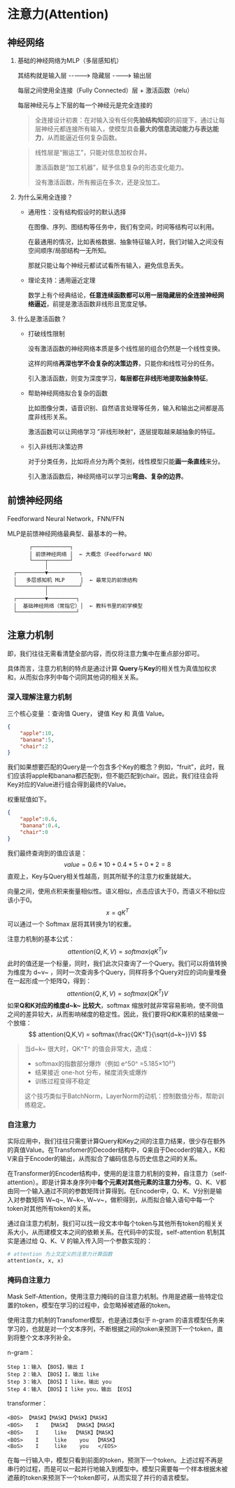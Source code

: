 # 注意力(Attention)

## 神经网络

1. 基础的神经网络为MLP（多层感知机）

   其结构就是输入层 -----> 隐藏层 ----> 输出层

   每层之间使用全连接（Fully Connected）层 + 激活函数（relu）

   每层神经元与上下层的每一个神经元是完全连接的

   > 全连接设计初衷：在对输入没有任何**先验结构知识**的前提下，通过让每层神经元都连接所有输入，使模型具备**最大的信息流动能力与表达能力**，从而能逼近任何复杂函数。

   > 线性层是“搬运工”，只能对信息加权合并。
   >
   > 激活函数是“加工机器”，赋予信息复杂的形态变化能力。
   >
   > 没有激活函数，所有搬运在多次，还是没加工。

2. 为什么采用全连接？

   - 通用性：没有结构假设时的默认选择

     在图像、序列、图结构等任务中，我们有空间，时间等结构可以利用。

     在最通用的情况，比如表格数据、抽象特征输入时，我们对输入之间没有空间顺序/局部结构一无所知。

     那就只能让每个神经元都试试看所有输入，避免信息丢失。

   - 理论支持：通用逼近定理

     数学上有个经典结论，**任意连续函数都可以用一层隐藏层的全连接神经网络逼近**，前提是激活函数非线形且宽度足够。

3. 什么是激活函数？

   - 打破线性限制

     没有激活函数的神经网络本质是多个线性层的组合仍然是一个线性变换。

     这样的网络**再深也学不会复杂的决策边界**，只能你和线性可分的任务。

     引入激活函数，则变为深度学习，**每层都在非线形地提取抽象特征**。

   - 帮助神经网络拟合复杂的函数

     比如图像分类，语音识别、自然语言处理等任务，输入和输出之间都是高度非线形关系。

     激活函数可以让网络学习 ”非线形映射“，逐层提取越来越抽象的特征。

   - 引入非线形决策边界

     对于分类任务，比如将点分为两个类别，线性模型只能**画一条直线**来分。

     引入激活函数后，神经网络可以学习出**弯曲、复杂的边界**。

## 前馈神经网络

Feedforward Neural Network，FNN/FFN

MLP是前馈神经网络最典型、最基本的一种。

           ┌────────────┐
           │ 前馈神经网络 │  ← 大概念（Feedforward NN）
           └────┬───────┘
                │
      ┌─────────▼──────────┐
      │   多层感知机 MLP     │  ← 最常见的前馈结构
      └─────────┬──────────┘
                │
      ┌─────────▼─────────┐
      │  基础神经网络（常指它）│  ← 教科书里的初学模型
      └───────────────────┘



## 注意力机制

即，我们往往无需看清楚全部内容，而仅将注意力集中在重点部分即可。

具体而言，注意力机制的特点是通过计算 **Query**与**Key**的相关性为真值加权求和，从而拟合序列中每个词同其他词的相关关系。

### 深入理解注意力机制

三个核心变量 ：查询值 Query， 键值 Key 和 真值 Value。

```json
{
    "apple":10,
    "banana":5,
    "chair":2
}
```

我们如果想要匹配的Query是一个包含多个Key的概念？例如，“fruit”，此时，我们应该将apple和banana都匹配到，但不能匹配到chair。因此，我们往往会将Key对应的Value进行组合得到最终的Value。

权重赋值如下。

```json
{
    "apple":0.6,
    "banana":0.4,
    "chair":0
}
```

我们最终查询到的值应该是：
$$
value = 0.6 * 10 + 0.4 * 5 + 0 * 2 = 8
$$
直观上，Key与Query相关性越高，则其所赋予的注意力权重就越大。

向量之间，使用点积来衡量相似性。语义相似，点击应该大于0，而语义不相似应该小于0。
$$
x = qK^T
$$
可以通过一个 Softmax 层将其转换为1的权重。

注意力机制的基本公式：
$$
attention(Q,K,V) = softmax(qK^T)v
$$
此时的值还是一个标量，同时，我们此次只查询了一个Query。我们可以将值转换为维度为 d~v~ ，同时一次查询多个Query，同样将多个Query对应的词向量堆叠在一起形成一个矩阵Q，得到：
$$
attention(Q,K,V) = softmax(QK^T)V
$$
如果**Q和K对应的维度d~k~ 比较大**，softmax 缩放时就非常容易影响，使不同值之间的差异较大，从而影响梯度的稳定性。因此，我们要将Q和K乘积的结果做一个放缩：
$$
attention(Q,K,V) = softmax(\frac{QK^T}{\sqrt{d~k~}}V)
$$

> 当d~k~ 很大时，QK^T^ 的值会非常大，造成：
>
> - softmax的指数部分爆炸（例如 e^50^ =5.185×10²¹)
> - 结果接近 one-hot 分布，梯度消失或爆炸
> - 训练过程变得不稳定
>
> 这个技巧类似于BatchNorm，LayerNorm的动机：控制数值分布，帮助训练稳定。

### 自注意力

实际应用中，我们往往只需要计算Query和Key之间的注意力结果，很少存在额外的真值Value。在Transfomer的Decoder结构中，Q来自于Decoder的输入，K和V来自于Encoder的输出，从而拟合了编码信息与历史信息之间的关系。

在Transformer的Encoder结构中，使用的是注意力机制的变种，自注意力（self- attention）。即是计算本身序列中**每个元素对其他元素的注意力分布**。Q、K、V都由同一个输入通过不同的参数矩阵计算得到。在Encoder中，Q、K、V分别是输入对参数矩阵 W~q~, W~k~, W~v~，做积得到，从而拟合输入语句中每一个token对其他所有token的关系。

通过自注意力机制，我们可以找一段文本中每个token与其他所有token的相关关系大小，从而建模文本之间的依赖关系。在代码中的实现，self-attention 机制其实是通过给 Q、K、V 的输入传入同一个参数实现的：

```python
# attention 为上文定义的注意力计算函数
attention(x, x, x)
```

### 掩码自注意力

Mask Self-Attention，使用注意力掩码的自注意力机制。作用是遮蔽一些特定位置的token，模型在学习的过程中，会忽略掉被遮蔽的token。

使用注意力机制的Transfomer模型，也是通过类似于 n-gram 的语言模型任务来学习的，也就是对一个文本序列，不断根据之间的token来预测下一个token，直到将整个文本序列补全。

n-gram：

```markup
Step 1：输入 【BOS】，输出 I
Step 2：输入 【BOS】I，输出 like
Step 3：输入 【BOS】I like，输出 you
Step 4：输入 【BOS】I like you，输出 【EOS】
```

transformer：

```markup
<BOS> 【MASK】【MASK】【MASK】【MASK】
<BOS>    I   【MASK】 【MASK】【MASK】
<BOS>    I     like  【MASK】【MASK】
<BOS>    I     like    you  【MASK】
<BoS>    I     like    you   </EOS>
```

在每一行输入中，模型只看到前面的token，预测下一个token。上述过程不再是串行的过程，而是可以一起并行地输入到模型中。模型只需要每一个样本根据未被遮蔽的token来预测下一个token即可，从而实现了并行的语言模型。

